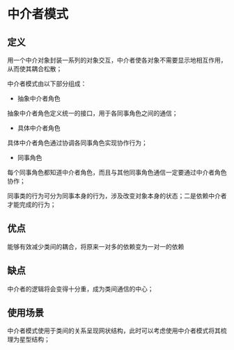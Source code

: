 # 中介者模式

## 定义

用一个中介对象封装一系列的对象交互，中介者使各对象不需要显示地相互作用，从而使其耦合松散；

中介者模式由以下部分组成：

- 抽象中介者角色

抽象中介者角色定义统一的接口，用于各同事角色之间的通信；

- 具体中介者角色

具体中介者角色通过协调各同事角色实现协作行为；

- 同事角色

每个同事角色都知道中介者角色，而且与其他同事角色通信一定要通过中介者角色协作；

同事类的行为可分为同事本身的行为，涉及改变对象本身的状态；二是依赖中介者才能完成的行为；

## 优点

能够有效减少类间的耦合，将原来一对多的依赖变为一对一的依赖

## 缺点

中介者的逻辑将会变得十分重，成为类间通信的中心；

## 使用场景

中介者模式使用于类间的关系呈现网状结构，此时可以考虑使用中介者模式将其梳理为星型结构；

